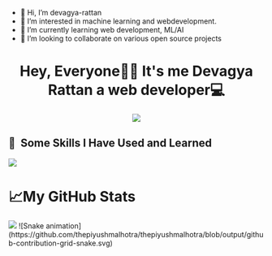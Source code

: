 - 👋 Hi, I’m devagya-rattan
- 👀 I’m interested in machine learning and webdevelopment.
- 🌱 I’m currently learning web development, ML/AI
- 💞️ I’m looking to collaborate on various open source projects
<h1 align="center">Hey, Everyone👋👋 It's me Devagya Rattan a web developer💻 </h1>

<p align="center">
  <img src="https://images.unsplash.com/photo-1517134191118-9d595e4c8c2b?q=80&w=2070&auto=format&fit=crop&ixlib=rb-4.0.3&ixid=M3wxMjA3fDB8MHxwaG90by1wYWdlfHx8fGVufDB8fHx8fA%3D%3D"/>
</p>
<h2> 🚀 &nbsp;Some Skills I Have Used and Learned</h2>
<p align="left">
  <a href="https://skillicons.dev">
    <img src="https://skillicons.dev/icons?i=git,github,c,cpp,vscode,sass,react,py,nodejs,materialui,js,html,express,css,bootstrap" />
  </a>
</p>



<h1>📈My GitHub Stats</h1>
<img src="https://github-readme-stats.vercel.app/api?username=devagya-rattan&show_icons=true&theme=transparent"/>
![Snake animation](https://github.com/thepiyushmalhotra/thepiyushmalhotra/blob/output/github-contribution-grid-snake.svg)

<!---
devagya-rattan/devagya-rattan is a ✨ special ✨ repository because its `README.md` (this file) appears on your GitHub profile.
You can click the Preview link to take a look at your changes.
--->
